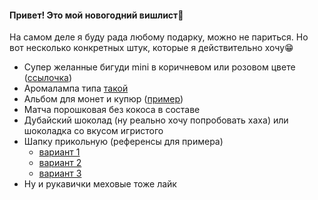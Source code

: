 <h4>Привет! Это мой новогодний вишлист🎁</h4>
<p>На самом деле я буду рада любому подарку, можно не париться. Но вот несколько конкретных штук, которые я действительно хочу😁</p>
<ul>
<li>Супер желанные бигуди mini в коричневом или розовом цвете (<a href="https://www.wildberries.ru/catalog/61637214/detail.aspx?targetUrl=GP%7C1%7CSNT%7CIT%7C%7C195571971%7C%7C%7C%7C%7Cqid1185749351702282605020241001081300%7C%7C%7C%7CMain&size=109248647">ссылочка</a>)
</li>

<li>Аромалампа типа <a href="https://ozon.ru/t/ZV9bn3">такой</a></li>


<li>Альбом для монет и купюр (<a href="https://ozon.ru/t/kbv52rn">пример</a>)</li>

<li>Матча порошковая без кокоса в составе</li>

<li>Дубайский шоколад (ну реально хочу попробовать хаха) или шоколадка со вкусом игристого</li>

<li>Шапку прикольную (референсы для примера)
  <ul><li>
<a href="https://www.wildberries.ru/catalog/197274419/detail.aspx?targetUrl=MS&size=319922812">вариант 1</a>
    </li>
    <li>
  <a href="https://www.wildberries.ru/catalog/258160510/detail.aspx?targetUrl=SI&size=401760350">вариант 2</a>
      </li>
    <li>
  <a href="https://www.wildberries.ru/catalog/294222881/detail.aspx?targetUrl=MS&size=448458726">вариант 3</a>
      </li> </ul>

<li>Ну и рукавички меховые тоже лайк</li>

<a href=""></a>
